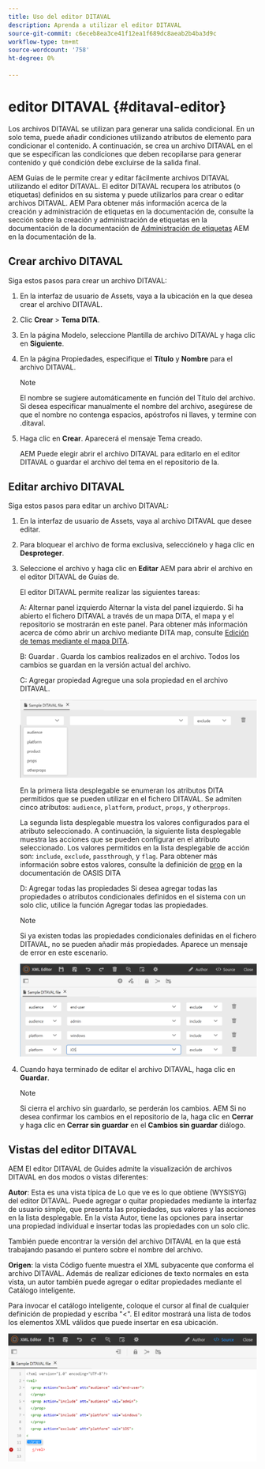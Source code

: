 ```yaml
---
title: Uso del editor DITAVAL
description: Aprenda a utilizar el editor DITAVAL
source-git-commit: c6eceb8ea3ce41f12ea1f689dc8aeab2b4ba3d9c
workflow-type: tm+mt
source-wordcount: '758'
ht-degree: 0%

---
```



# editor DITAVAL {#ditaval-editor}

Los archivos DITAVAL se utilizan para generar una salida condicional. En un solo tema, puede añadir condiciones utilizando atributos de elemento para condicionar el contenido. A continuación, se crea un archivo DITAVAL en el que se especifican las condiciones que deben recopilarse para generar contenido y qué condición debe excluirse de la salida final.

AEM Guías de le permite crear y editar fácilmente archivos DITAVAL utilizando el editor DITAVAL. El editor DITAVAL recupera los atributos \(o etiquetas\) definidos en su sistema y puede utilizarlos para crear o editar archivos DITAVAL. AEM Para obtener más información acerca de la creación y administración de etiquetas en la documentación de, consulte la sección sobre la creación y administración de etiquetas en la documentación de la documentación de [Administración de etiquetas](https://experienceleague.adobe.com/docs/experience-manager-cloud-service/sites/authoring/features/tags.html?lang=en) AEM en la documentación de la.

## Crear archivo DITAVAL

Siga estos pasos para crear un archivo DITAVAL:

1. En la interfaz de usuario de Assets, vaya a la ubicación en la que desea crear el archivo DITAVAL.

1. Clic **Crear** \> **Tema DITA**.

1. En la página Modelo, seleccione Plantilla de archivo DITAVAL y haga clic en **Siguiente**.

1. En la página Propiedades, especifique el **Título** y **Nombre** para el archivo DITAVAL.

   >[!NOTE]
   >
   > El nombre se sugiere automáticamente en función del Título del archivo. Si desea especificar manualmente el nombre del archivo, asegúrese de que el nombre no contenga espacios, apóstrofos ni llaves, y termine con .ditaval.

1. Haga clic en **Crear**. Aparecerá el mensaje Tema creado.

   AEM Puede elegir abrir el archivo DITAVAL para editarlo en el editor DITAVAL o guardar el archivo del tema en el repositorio de la.


## Editar archivo DITAVAL

Siga estos pasos para editar un archivo DITAVAL:

1. En la interfaz de usuario de Assets, vaya al archivo DITAVAL que desee editar.

1. Para bloquear el archivo de forma exclusiva, selecciónelo y haga clic en **Desproteger**.

1. Seleccione el archivo y haga clic en **Editar** AEM para abrir el archivo en el editor DITAVAL de Guías de.

   El editor DITAVAL permite realizar las siguientes tareas:

   A: Alternar panel izquierdo Alternar la vista del panel izquierdo. Si ha abierto el fichero DITAVAL a través de un mapa DITA, el mapa y el repositorio se mostrarán en este panel. Para obtener más información acerca de cómo abrir un archivo mediante DITA map, consulte [Edición de temas mediante el mapa DITA](map-editor-advanced-map-editor.md#id17ACJ0F0FHS).

   B: Guardar . Guarda los cambios realizados en el archivo. Todos los cambios se guardan en la versión actual del archivo.

   C: Agregar propiedad Agregue una sola propiedad en el archivo DITAVAL.

   ![](images/ditaval-editor-props.png)

   En la primera lista desplegable se enumeran los atributos DITA permitidos que se pueden utilizar en el fichero DITAVAL. Se admiten cinco atributos: `audience`, `platform`, `product`, `props`, y `otherprops`.

   La segunda lista desplegable muestra los valores configurados para el atributo seleccionado. A continuación, la siguiente lista desplegable muestra las acciones que se pueden configurar en el atributo seleccionado. Los valores permitidos en la lista desplegable de acción son: `include`, `exclude`, `passthrough`, y `flag`. Para obtener más información sobre estos valores, consulte la definición de [prop](http://docs.oasis-open.org/dita/dita/v1.3/errata01/os/complete/part3-all-inclusive/langRef/ditaval/ditaval-prop.html#ditaval-prop) en la documentación de OASIS DITA

   D: Agregar todas las propiedades Si desea agregar todas las propiedades o atributos condicionales definidos en el sistema con un solo clic, utilice la función Agregar todas las propiedades.

   >[!NOTE]
   >
   > Si ya existen todas las propiedades condicionales definidas en el fichero DITAVAL, no se pueden añadir más propiedades. Aparece un mensaje de error en este escenario.

   ![](images/ditaval-all-props.png)

1. Cuando haya terminado de editar el archivo DITAVAL, haga clic en **Guardar**.

   >[!NOTE]
   >
   > Si cierra el archivo sin guardarlo, se perderán los cambios. AEM Si no desea confirmar los cambios en el repositorio de la, haga clic en **Cerrar** y haga clic en **Cerrar sin guardar** en el **Cambios sin guardar** diálogo.


## Vistas del editor DITAVAL

AEM El editor DITAVAL de Guides admite la visualización de archivos DITAVAL en dos modos o vistas diferentes:

**Autor**: Esta es una vista típica de Lo que ve es lo que obtiene \(WYSISYG\) del editor DITAVAL. Puede agregar o quitar propiedades mediante la interfaz de usuario simple, que presenta las propiedades, sus valores y las acciones en la lista desplegable. En la vista Autor, tiene las opciones para insertar una propiedad individual e insertar todas las propiedades con un solo clic.

También puede encontrar la versión del archivo DITAVAL en la que está trabajando pasando el puntero sobre el nombre del archivo.

**Origen**: la vista Código fuente muestra el XML subyacente que conforma el archivo DITAVAL. Además de realizar ediciones de texto normales en esta vista, un autor también puede agregar o editar propiedades mediante el Catálogo inteligente.

Para invocar el catálogo inteligente, coloque el cursor al final de cualquier definición de propiedad y escriba &quot;&lt;&quot;. El editor mostrará una lista de todos los elementos XML válidos que puede insertar en esa ubicación.

![](images/ditaval-source-view.png)

